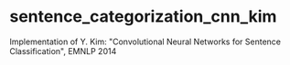 # sentence_categorization_cnn_kim
Implementation of Y. Kim: "Convolutional Neural Networks for Sentence Classification", EMNLP 2014
